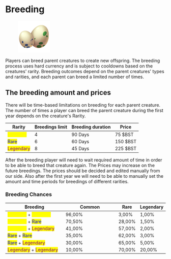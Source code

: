 # Breeding

<figure><img src="../.gitbook/assets/Icon_eggs.png" alt="" width="100"><figcaption></figcaption></figure>

Players can breed parent creatures to create new offspring. The breeding process uses hard currency and is subject to cooldowns based on the creatures' rarity. Breeding outcomes depend on the parent creatures' types and rarities, and each parent can breed a limited number of times.

## The breeding amount and prices

There will be time-based limitations on breeding for each parent creature. The number of times a player can breed the parent creature during the first year depends on the creature's Rarity.

| Rarity                                       | Breedings limit | Breeding duration | Price    |
| -------------------------------------------- | --------------- | ----------------- | -------- |
| <mark style="color:yellow;">Common</mark>    | 4               | 90 Days           | 75 $BST  |
| <mark style="color:blue;">Rare</mark>        | 6               | 60 Days           | 150 $BST |
| <mark style="color:purple;">Legendary</mark> | 8               | 45 Days           | 225 $BST |

After the breeding player will need to wait required amount of time in order to be able to breed that creature again. The Prices may increase on the future breedings. The prices should be decided and edited manually from our side. Also after the first year we will need to be able to manually set the amount and time periods for breedings of different rarities.

### Breeding Chances

<table><thead><tr><th width="184">Breeding</th><th width="166">Common</th><th>Rare</th><th>Legendary</th></tr></thead><tbody><tr><td><mark style="color:yellow;">Common</mark> + <mark style="color:yellow;">Common</mark></td><td>96,00%</td><td>3,00%</td><td>1,00%</td></tr><tr><td><mark style="color:yellow;">Common</mark> + <mark style="color:blue;">Rare</mark></td><td>70,50%</td><td>28,00%</td><td>1,50%</td></tr><tr><td><mark style="color:yellow;">Common</mark> + <mark style="color:purple;">Legendary</mark></td><td>41,00%</td><td>57,00%</td><td>2,00%</td></tr><tr><td><mark style="color:blue;">Rare</mark> + <mark style="color:blue;">Rare</mark></td><td>35,00%</td><td>62,00%</td><td>3,00%</td></tr><tr><td><mark style="color:blue;">Rare</mark> + <mark style="color:purple;">Legendary</mark></td><td>30,00%</td><td>65,00%</td><td>5,00%</td></tr><tr><td><mark style="color:purple;">Legendary</mark> + <mark style="color:purple;">Legendary</mark></td><td>10,00%</td><td>70,00%</td><td>20,00%</td></tr></tbody></table>

